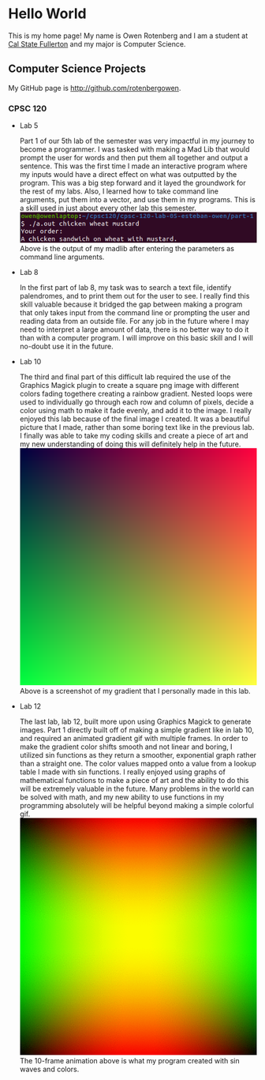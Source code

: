 # Hello World

This is my home page! My name is Owen Rotenberg and I am a student at [Cal State Fullerton](http://www.fullerton.edu/) and my major is Computer Science.

## Computer Science Projects

My GitHub page is http://github.com/rotenbergowen.

### CPSC 120

* Lab 5

    Part 1 of our 5th lab of the semester was very impactful in my journey to
    become a programmer. I was tasked with making a Mad Lib that would prompt
    the user for words and then put them all together and output a sentence.
    This was the first time I made an interactive program where my inputs
    would have a direct effect on what was outputted by the program.
    This was a big step forward and it layed the groundwork for the rest
    of my labs. Also, I learned how to take command line arguments,
    put them into a vector, and use them in my programs. This is a skill
    used in just about every other lab this semester.                          
    ![This is a screenshot of my Mad Lib](images/screenshot.png)   
    Above is the output of my madlib after entering the parameters as command
    line arguments.            
* Lab 8

    In the first part of lab 8, my task was to search a text file,
    identify palendromes, and to print them out for the user to see. I really
    find this skill valuable because it bridged the gap between making a
    program that only takes input from the command line or prompting the user
    and reading data from an outside file. For any job in the future where
    I may need to interpret a large amount of data, there is no better way
    to do it than with a computer program. I will improve on this basic skill
    and I will no-doubt use it in the future.

* Lab 10

    The third and final part of this difficult lab required the use of the
    Graphics Magick plugin to create a square png image with different
    colors fading togethere creating a rainbow gradient. Nested loops were used
    to individually go through each row and column of pixels, decide a color
    using math to make it fade evenly, and add it to the image. I really
    enjoyed this lab because of the final image I created. It was a beautiful
    picture that I made, rather than some boring text like in the previous
    lab. I finally was able to take my coding skills and create a piece of art
    and my new understanding of doing this will definitely help in the future.
    ![This is the gradient from lab 10](images/my_image.png)                   
    Above is a screenshot of my gradient that I personally made in this lab.

* Lab 12

    The last lab, lab 12, built more upon using Graphics Magick to generate
    images. Part 1 directly built off of making a simple gradient like in lab
    10, and required an animated gradient gif with multiple frames. In order to
    make the gradient color shifts smooth and not linear and boring, I utilized
    sin functions as they return a smoother, exponential graph rather than
    a straight one. The color values mapped onto a value from a lookup
    table I made with sin functions. I really enjoyed using graphs of
    mathematical functions to make a piece of art and the ability to do this
    will be extremely valuable in the future. Many problems in the world can be
    solved with math, and my new ability to use functions in my programming
    absolutely will be helpful beyond making a simple colorful gif.            
    ![This is the gradient animation from lab 11](images/output.gif)           
    The 10-frame animation above is what my program created with sin waves and
    colors.